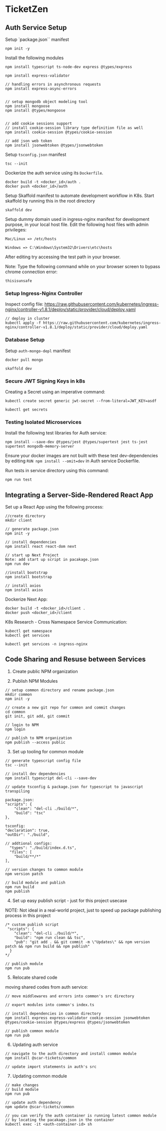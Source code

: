 # TicketZen

## Auth Service Setup

Setup `package.json`` manifest

```
npm init -y
```

Install the following modules

```
npm install typescript ts-node-dev express @types/express

npm install express-validator

// handling errors in asynchronous requests
npm install express-async-errors


// setup mongodb object modeling tool
npm install mongoose
npm install @types/mongoose


// add cookie sessions support
// install cookie-session library type definition file as well
npm install cookie-session @types/cookie-session

// add json web token
npm install jsonwebtoken @types/jsonwebtoken
```

Setup `tsconfig.json` manifest

```
tsc --init
```

Dockerize the auth service using its `Dockerfile`.

```
docker build -t <docker_id>/auth .
docker push <docker_id>/auth
```

Setup Skaffold manifest to automate development workflow in K8s.
Start skaffold by running this in the root directory

```
skaffold dev
```

Setup dummy domain used in ingress-nginx manifest for development purpose, in your local host file.
Edit the following host files with admin privileges:

```
Mac/Linux => /etc/hosts

Windows => C:\Windows\System32\Drivers\etc\hosts
```

After editing try accessing the test path in your browser.

Note: Type the following command while on your browser screen to bypass chrome connection error:

```
thisisunsafe
```

### Setup Ingress-Nginx Controller

Inspect config file:
https://raw.githubusercontent.com/kubernetes/ingress-nginx/controller-v1.8.1/deploy/static/provider/cloud/deploy.yaml

```
// deploy in cluster
kubectl apply -f https://raw.githubusercontent.com/kubernetes/ingress-nginx/controller-v1.8.1/deploy/static/provider/cloud/deploy.yaml
```

### Database Setup

Setup `auth-mongo-depl` manifest

```
docker pull mongo

skaffold dev
```

### Secure JWT Signing Keys in k8s

Creating a Secret using an imperative command:

```
kubectl create secret generic jwt-secret --from-literal=JWT_KEY=asdf

kubectl get secrets
```

### Testing Isolated Microservices

Install the following test libraries for Auth service:

```
npm install --save-dev @types/jest @types/supertest jest ts-jest supertest mongodb-memory-server
```

Ensure your docker images are not built with these test dev-dependencies by editing `RUN npm install --omit=dev` in Auth service Dockerfile.

Run tests in service directory using this command:

```
npm run test
```

## Integrating a Server-Side-Rendered React App

Set up a React App using the following process:

```
//create directory
mkdir client

// generate package.json
npm init -y

// install dependencies
npm install react react-dom next

// start up Next Project
Note: add start up script in pacakage.json
npm run dev

//install bootstrap
npm install bootstrap

// install axios
npm install axios
```

Dockerize Next App:

```
docker build -t <docker_id>/client .
docker push <docker_id>/client
```

K8s Research - Cross Namespace Service Communication:

```
kubectl get namespace
kubectl get services

kubectl get services -n ingress-nginx
```

## Code Sharing and Resuse between Services

1. Create public NPM organization

2. Publish NPM Modules

```
// setup common directory and rename package.json
mkdir common
npm init -y

// create a new git repo for common and commit changes
cd common
git init, git add, git commit

// login to NPM
npm login

// publish to NPM organization
npm publish --access public

```

3. Set up tooling for common module

```
// generate typescript config file
tsc --init

// install dev dependencies
npm install typescript del-cli --save-dev

// update tsconfig & package.json for typescript to javascript transpiling

package.json:
"scripts": {
    "clean": "del-cli ./build/*",
    "build": "tsc"
},

tsconfig:
"declaration": true,
"outDir": "./build",

// addtional configs:
  "types": "./build/index.d.ts",
  "files": [
    "build/**/*"
],

// version changes to common module
npm version patch

// build module and publish
npm run build
npm publish
```

4. Set up easy publish script - just for this project usecase

NOTE: Not ideal in a real-world project, just to speed up package publishing process in this project

```
/* custom publish script
 "scripts": {
    "clean": "del-cli ./build/*",
    "build": "npm run clean && tsc",
    "pub": "git add . && git commit -m \"Updates\" && npm version patch && npm run build && npm publish"
  }
*/

// publish module
npm run pub
```

5. Relocate shared code

moving shared codes from auth service:

```
// move middlewares and errors into common's src directory

// export modules into common's index.ts

// install dependencies in common directory
npm install express express-validator cookie-session jsonwebtoken @types/cookie-session @types/express @types/jsonwebtoken

// publish common module
npm run pub
```

6. Updating auth service

```
// navigate to the auth directory and install common module
npm install @scar-tickets/common

// update import statements in auth's src
```

7. Updating common module

```
// make changes
// build module
npm run pub

// update auth dependency
npm update @scar-tickets/common

// you can verify the auth container is running latest common module
// by locating the pacakage.json in the container
kubectl exec -it <auth-container-id> sh
```
